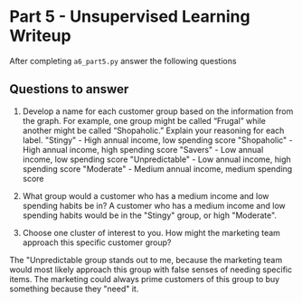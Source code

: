 # Part 5 - Unsupervised Learning Writeup

After completing `a6_part5.py` answer the following questions

## Questions to answer

1. Develop a name for each customer group based on the information from the graph. For example, one group might be called “Frugal” while another might be called “Shopaholic.” Explain your reasoning for each label. "Stingy" - High annual income, low spending score
"Shopaholic" - High annual income, high spending score
"Savers" - Low annual income, low spending score
"Unpredictable" - Low annual income, high spending score
"Moderate" - Medium annual income, medium spending score

2. What group would a customer who has a medium income and low spending habits be in? A customer who has a medium income and low spending habits would be in the "Stingy" group, or high "Moderate".

3. Choose one cluster of interest to you. How might the marketing team approach this specific customer group?

The "Unpredictable group stands out to me, because the marketing team would most likely approach this group with false senses of needing specific items. The marketing could always prime customers of this group to buy something because they "need" it.